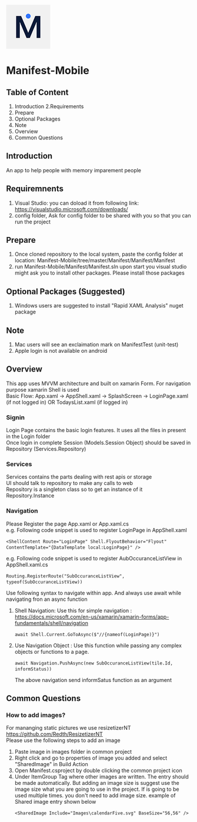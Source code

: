 ![Manifest](https://github.com/infinite-options/Manifest-Mobile/blob/master/Manifest/Manifest/Manifest.iOS/Assets.xcassets/AppIcon.appiconset/Icon120.png)
# Manifest-Mobile

## Table of Content
1. Introduction
2.Requirements
3. Prepare
4. Optional Packages
5. Note
6. Overview
7. Common Questions

## Introduction
An app to help people with memory imparement people

## Requiremnents
1. Visual Studio: you can doload it from following link: https://visualstudio.microsoft.com/downloads/
2. config folder, Ask for config folder to be shared with you so that you can run the project

## Prepare
1. Once cloned repository to the local system, paste the config folder at location: Manifest-Mobile/tree/master/Manifest/Manifest/Manifest
2. run Manifest-Mobile/Manifest/Manifest.sln upon start you visual studio might ask you to install other packages. Please install those packages

## Optional Packages (Suggested)
1. Windows users are suggested to install "Rapid XAML Analysis" nuget package

## Note
1. Mac users will see an exclaimation mark on ManifestTest (unit-test)
2. Apple login is not available on android

## Overview
This app uses MVVM architecture and built on xamarin Form. For navigation purpose xamarin Shell is used <br />
Basic Flow: App.xaml -> AppShell.xaml -> SplashScreen -> LoginPage.xaml (if not logged in) OR TodaysList.xaml (if logged in)

### Signin
Login Page contains the basic login features. It uses all the files in present in the Login folder <br />
Once login in complete Session (Models.Session Object) should be saved in Repository (Services.Repository)

### Services
Services contains the parts dealing with rest apis or storage <br />
UI should talk to repository to make any calls to web <br />
Repository is a singleton class so to get an instance of it Repository.Instance <br />

### Navigation
Please Register the page App.xaml or App.xaml.cs <br />
e.g. Following code snippet is used to register LoginPage in AppShell.xaml <br />
```
<ShellContent Route="LoginPage" Shell.FlyoutBehavior="Flyout" ContentTemplate="{DataTemplate local:LoginPage}" />
```
e.g. Following code snippet is used to register AubOccuranceListView in AppShell.xaml.cs <br />
```
Routing.RegisterRoute("SubOccuranceListView", typeof(SubOccuranceListView))
```
Use following syntax to navigate within app. And always use await while navigating fron an async function
1. Shell Navigation: Use this for simple navigation : https://docs.microsoft.com/en-us/xamarin/xamarin-forms/app-fundamentals/shell/navigation
    ```
    await Shell.Current.GoToAsync($"//{nameof(LoginPage)}")
    ```
2. Use Navigation Object : Use this function while passing any complex objects or functions to a page. 
    ```
    await Navigation.PushAsync(new SubOccuranceListView(tile.Id, informStatus))
    ```
    The above navigation send informSatus function as an argument
    
## Common Questions
### How to add images?
For mananging static pictures we use resizetizerNT https://github.com/Redth/ResizetizerNT <br />
Please use the following steps to add an image
1. Paste image in images folder in common project
2. Right click and go to properties of image you added and select "SharedImage" in Build Action
3. Open Manifest.csproject by double clicking the common project icon
4. Under ItemGroup Tag where other images are written. The entry should be made automatically. But adding an image size is suggest use the image size what you are going to use in the project. If is going to be used multiple times. you don't need to add image size. example of Shared image entry shown below
    ```
    <SharedImage Include="Images\calendarFive.svg" BaseSize="56,56" />
    ```
